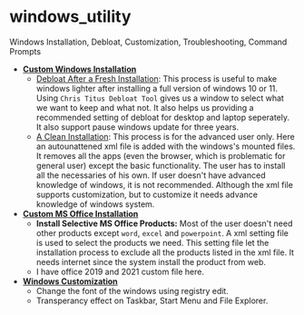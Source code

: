 # windows_utility
Windows Installation, Debloat, Customization, Troubleshooting, Command Prompts

* **[Custom Windows Installation](https://github.com/abs-sayem/windows_utility/tree/main/windows_installation)**
    * [Debloat After a Fresh Installation](https://github.com/abs-sayem/windows_utility/tree/main/windows_installation#debloat-after-usual-installation): This process is useful to make windows lighter after installing a full version of windows 10 or 11. Using `Chris Titus Debloat Tool` gives us a window to select what we want to keep and what not. It also helps us providing a recommended setting of debloat for desktop and laptop seperately. It also support pause windows update for three years.
    * [A Clean Installation](https://github.com/abs-sayem/windows_utility/tree/main/windows_installation#for-clean-installation-not-recommended-for-the-beginners): This process is for the advanced user only. Here an autounattened xml file is added with the windows's mounted files. It removes all the apps (even the browser, which is problematic for general user) except the basic functionality. The user has to install all the necessaries of his own. If user doesn't have advanced knowledge of windows, it is not recommended. Although the xml file supports customization, but to customize it needs advance knowledge of windows system.
* **[Custom MS Office Installation](https://github.com/abs-sayem/windows_utility/tree/main/custom_office)**
    * **Install Selective MS Office Products:** Most of the user doesn't need other products except `word`, `excel` and `powerpoint`. A xml setting file is used to select the products we need. This setting file let the installation process to exclude all the products listed in the xml file. It needs internet since the system install the product from web.
    * I have office 2019 and 2021 custom file here.
* **[Windows Customization](https://github.com/abs-sayem/windows_utility/tree/main/windows_customization)**
    * Change the font of the windows using registry edit.
    * Transperancy effect on Taskbar, Start Menu and File Explorer.